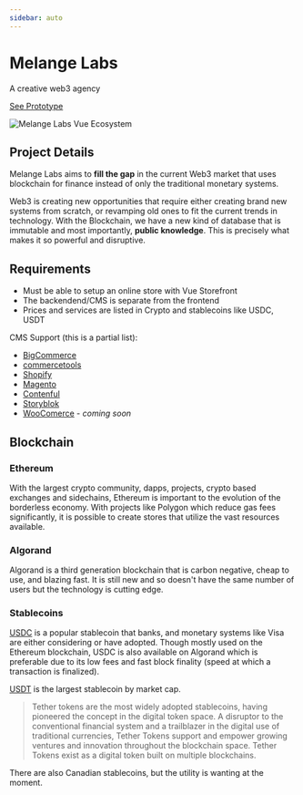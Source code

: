 ```yaml
---
sidebar: auto
---
```


# Melange Labs
A creative web3 agency

[See Prototype](https://melangelabs.netlify.app)

![Melange Labs Vue Ecosystem](/images/work/melangelabs/melangelabs-hero.png)

## Project Details
Melange Labs aims to **fill the gap** in the current Web3 market that uses blockchain for finance instead of only the traditional monetary systems. 

Web3 is creating new opportunities that require either creating brand new systems from scratch, or revamping old ones to fit the current trends in technology.  With the Blockchain, we have a new kind of database that is immutable and most importantly, **public knowledge**. This is precisely what makes it so powerful and disruptive.  

## Requirements

- Must be able to setup an online store with Vue Storefront
- The backendend/CMS is separate from the frontend
- Prices and services are listed in Crypto and stablecoins like USDC, USDT

CMS Support (this is a partial list):

- [BigCommerce](https://www.bigcommerce.com/)
- [commercetools](https://commercetools.com/?location=apac)
- [Shopify](https://www.shopify.com/)
- [Magento](https://business.adobe.com/ca/products/magento/magento-commerce.html)
- [Contenful](https://www.contentful.com/)
- [Storyblok](https://www.storyblok.com/)
- [WooComerce](https://woocommerce.com/) - *coming soon*

## Blockchain

### Ethereum
With the largest crypto community, dapps, projects, crypto based exchanges and sidechains, Ethereum is important to the evolution of the borderless economy.  With projects like Polygon which reduce gas fees significantly, it is possible to create stores that utilize the vast resources available. 

### Algorand
Algorand is a third generation blockchain that is carbon negative, cheap to use, and blazing fast.  It is still new and so doesn't have the same number of users but the technology is cutting edge. 

### Stablecoins

[USDC](https://www.circle.com/en/usdc) is a popular stablecoin that banks, and monetary systems like Visa are either considering or have adopted.  Though mostly used on the Ethereum blockchain, USDC is also available on Algorand which is preferable due to its low fees and fast block finality (speed at which a transaction is finalized). 

[USDT](https://tether.to/en/) is the largest stablecoin by market cap.

>Tether tokens are the most widely adopted stablecoins, having pioneered the concept in the digital token space. A disruptor to the conventional financial system and a trailblazer in the digital use of traditional currencies, Tether Tokens support and empower growing ventures and innovation throughout the blockchain space. Tether Tokens exist as a digital token built on multiple blockchains.

There are also Canadian stablecoins, but the utility is wanting at the moment.  



